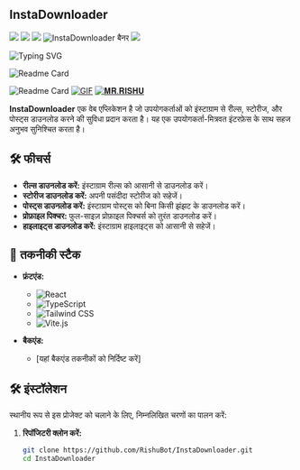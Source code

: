 ## InstaDownloader
<img src="https://user-images.githubusercontent.com/73097560/115834477-dbab4500-a447-11eb-908a-139a6edaec5c.gif">
<img src="https://readme-typing-svg.herokuapp.com?color=00FF00&width=420&lines=𝗜𝗡𝗦𝗧𝗔+𝗗𝗢𝗪𝗡𝗟𝗢𝗔𝗗𝗘𝗥+𝗪𝗘𝗕𝗦𝗜𝗧𝗘+𝗕𝗬+𝐑𝐈𝐒𝐇𝐔+𝗧𝗘𝗔𝗠+.+.+.+.+.">
<img src="https://user-images.githubusercontent.com/73097560/115834477-dbab4500-a447-11eb-908a-139a6edaec5c.gif">

<!-- बैनर इमेज -->
<img src="https://envs.sh/enO.jpg" alt="InstaDownloader बैनर">


<img src="https://user-images.githubusercontent.com/73097560/115834477-dbab4500-a447-11eb-908a-139a6edaec5c.gif">

<!-- टाइपिंग इफ़ेक्ट -->
![Typing SVG](https://readme-typing-svg.demolab.com?color=00FF00&width=420&lines=𝗜𝗡𝗦𝗧𝗔+𝗗𝗢𝗪𝗡𝗟𝗢𝗔𝗗𝗘𝗥+𝗪𝗘𝗕𝗦𝗜𝗧𝗘+𝗕𝗬+𝐑𝐈𝐒𝐇𝐔+𝗧𝗘𝗔𝗠+.+.+.+.+.)

<!-- बैज -->
![Readme Card](https://github-readme-stats.vercel.app/api/pin/?username=RishuBot&repo=instadownloader&theme=flag-india)

![Readme Card](https://github-readme-stats.vercel.app/api/pin/?username=RishuBot&repo=RISHUSTRING&theme=flag-india)
[![GIF](https://github.com/RishuBot/RISHUSTRING/blob/main/RISHUBOT.gif)](https://github.com/RishuBot)
   [![𝐌𝐑.𝐑𝐈𝐒𝐇𝐔](https://github-stats-alpha.vercel.app/api?username=RishuBot "RishuBot")](https://github-stats-alpha.vercel.app/api?username=RishuBot "RISHU")
  

**InstaDownloader** एक वेब एप्लिकेशन है जो उपयोगकर्ताओं को इंस्टाग्राम से रील्स, स्टोरीज, और पोस्ट्स डाउनलोड करने की सुविधा प्रदान करता है। यह एक उपयोगकर्ता-मित्रवत इंटरफ़ेस के साथ सहज अनुभव सुनिश्चित करता है।

## 🛠️ फीचर्स

- **रील्स डाउनलोड करें:** इंस्टाग्राम रील्स को आसानी से डाउनलोड करें।
- **स्टोरीज डाउनलोड करें:** अपनी पसंदीदा स्टोरीज को सहेजें।
- **पोस्ट्स डाउनलोड करें:** इंस्टाग्राम पोस्ट्स को बिना किसी झंझट के डाउनलोड करें।
- **प्रोफ़ाइल पिक्चर:** फुल-साइज़ प्रोफ़ाइल पिक्चर्स को तुरंत डाउनलोड करें।
- **हाइलाइट्स डाउनलोड करें:** इंस्टाग्राम हाइलाइट्स को आसानी से सहेजें।

## 🚀 तकनीकी स्टैक

- **फ्रंटएंड:**
  - ![React](https://img.shields.io/badge/React-20232A?style=flat&logo=react&logoColor=61DAFB)
  - ![TypeScript](https://img.shields.io/badge/TypeScript-007ACC?style=flat&logo=typescript&logoColor=white)
  - ![Tailwind CSS](https://img.shields.io/badge/Tailwind_CSS-38B2AC?style=flat&logo=tailwind-css&logoColor=white)
  - ![Vite.js](https://img.shields.io/badge/Vite.js-646CFF?style=flat&logo=vite&logoColor=white)

- **बैकएंड:**
  - [यहां बैकएंड तकनीकों को निर्दिष्ट करें]

## 🛠️ इंस्टॉलेशन

स्थानीय रूप से इस प्रोजेक्ट को चलाने के लिए, निम्नलिखित चरणों का पालन करें:

1. **रिपॉजिटरी क्लोन करें:**

   ```bash
   git clone https://github.com/RishuBot/InstaDownloader.git
   cd InstaDownloader
